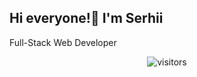 ## Hi everyone!👋 I'm Serhii <center>
Full-Stack Web Developer<center>

![visitors](https://visitor-badge.glitch.me/badge?page_id=page.id&left_color=green&right_color=red)
<!--
**ITStupak/ITStupak** is a ✨ _special_ ✨ repository because its `README.md` (this file) appears on your GitHub profile.

Here are some ideas to get you started:

- 🔭 I’m currently working on ...
- 🌱 I’m currently learning ...
- 👯 I’m looking to collaborate on ...
- 🤔 I’m looking for help with ...
- 💬 Ask me about ...
- 📫 How to reach me: ...
- 😄 Pronouns: ...
- ⚡ Fun fact: ...
-->
